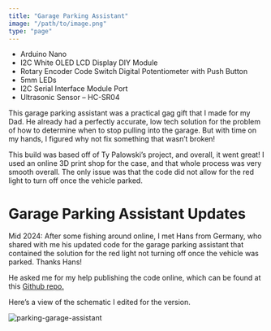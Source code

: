 ```yaml
---
title: "Garage Parking Assistant"
image: "/path/to/image.png"
type: "page"
---
```


- Arduino Nano
- I2C White OLED LCD Display DIY Module
- Rotary Encoder Code Switch Digital Potentiometer with Push Button
- 5mm LEDs
- I2C Serial Interface Module Port 
- Ultrasonic Sensor – HC-SR04

This garage parking assistant was a practical gag gift that I made for my Dad. He already had a perfectly accurate, low tech solution for the problem of how to determine when to stop pulling into the garage. But with time on my hands, I figured why not fix something that wasn’t broken! 

This build was based off of Ty Palowski’s project, and overall, it went great! I used an online 3D print shop for the case, and that whole process was very smooth overall. The only issue was that the code did not allow for the red light to turn off once the vehicle parked.

# Garage Parking Assistant Updates

Mid 2024: After some fishing around online, I met Hans from Germany, who shared with me his updated code for the garage parking assistant that contained the solution for the red light not turning off once the vehicle was parked. Thanks Hans!

He asked me for my help publishing the code online, which can be found at this [Github repo.](https://github.com/yelof3/ParkingGarageAssistant "garage-parking-assistant")


Here’s a view of the schematic I edited for the version. 

![parking-garage-assistant](/garage-parking-assistant-diagram2.jpg)